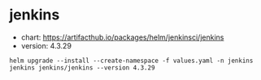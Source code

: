 # jenkins

- chart: https://artifacthub.io/packages/helm/jenkinsci/jenkins
- version: 4.3.29


```shell
helm upgrade --install --create-namespace -f values.yaml -n jenkins jenkins jenkins/jenkins --version 4.3.29 
```